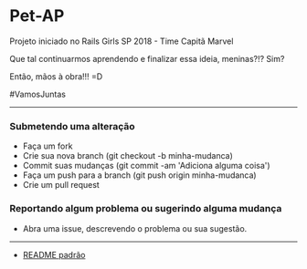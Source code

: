 # Pet-AP

Projeto iniciado no Rails Girls SP 2018 - Time Capitã Marvel

Que tal continuarmos aprendendo e finalizar essa ideia, meninas?!? Sim?

Então, mãos à obra!!! =D

#VamosJuntas

____________________________



### Submetendo uma alteração

* Faça um fork
* Crie sua nova branch (git checkout -b minha-mudanca)
* Commit suas mudanças (git commit -am 'Adiciona alguma coisa')
* Faça um push para a branch (git push origin minha-mudanca)
* Crie um pull request


### Reportando algum problema ou sugerindo alguma mudança

* Abra uma issue, descrevendo o problema ou sua sugestão.


---

* [README padrão](readme_settings.md)
